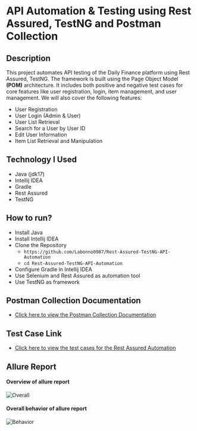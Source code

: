 # API Automation & Testing using Rest Assured, TestNG and Postman Collection
## Description
This project automates API testing of the Daily Finance platform using Rest Assured, TestNG. The framework is built using the Page Object Model **(POM)** architecture. It includes both positive and negative test cases for core features like user registration, login, item management, and user management.
We will also cover the following features:  
 - User Registration  
 - User Login (Admin & User)  
 - User List Retrieval  
 - Search for a User by User ID  
 - Edit User Information  
 - Item List Retrieval and Manipulation  

## Technology I Used
- Java (jdk17)
- Intellij IDEA
- Gradle
- Rest Assured
- TestNG

## How to run?
- Install Java
- Install Intellij IDEA
- Clone the Repository
     - ```https://github.com/Labonno0987/Rest-Assured-TestNG-API-Automation```
     - ```cd Rest-Assured-TestNG-API-Automation```
- Configure Gradle in Intellij IDEA
- Use Selenium and Rest Assured as automation tool
- Use TestNG as framework
  
## Postman Collection Documentation
- [Click here to view the Postman Collection Documentation](https://documenter.getpostman.com/view/42734956/2sB2j4hC4E)

## Test Case Link
- [Click here to view the test cases for the Rest Assured Automation](https://docs.google.com/spreadsheets/d/1mBe9IqQA-6832BDl02pwtJkFqCmzR_j5/edit?usp=drive_link&ouid=106851050293382559720&rtpof=true&sd=true)

## Allure Report
 #### Overview of allure report 
 ![Overall](https://github.com/user-attachments/assets/fd4ff5c3-f614-4f2f-b99b-9b5ef33879c1)
 
 #### Overall behavior of allure report 
 ![Behavior](https://github.com/user-attachments/assets/ae826466-e535-46f4-8767-93711f7e45b2)


